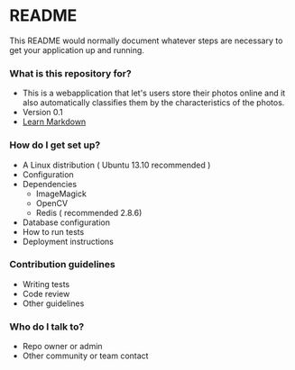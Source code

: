# README #

This README would normally document whatever steps are necessary to get your application up and running.

### What is this repository for? ###

* This is a webapplication that let's users store their photos online and it also automatically classifies them by the characteristics of the photos.
* Version 0.1
* [Learn Markdown](https://bitbucket.org/tutorials/markdowndemo)

### How do I get set up? ###

* A Linux distribution
( Ubuntu 13.10 recommended )
* Configuration
* Dependencies
    * ImageMagick
    * OpenCV
    * Redis ( recommended 2.8.6)
* Database configuration
* How to run tests
* Deployment instructions

### Contribution guidelines ###

* Writing tests
* Code review
* Other guidelines

### Who do I talk to? ###

* Repo owner or admin
* Other community or team contact